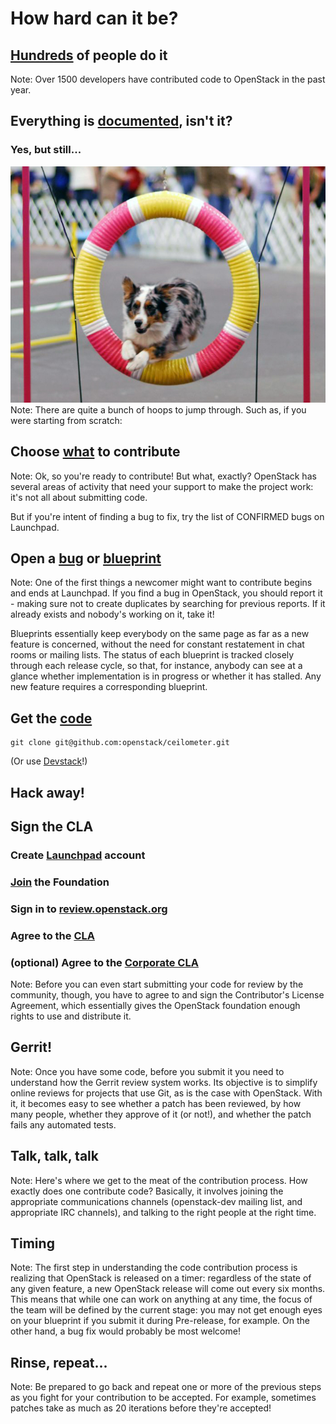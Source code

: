 # How hard can it be?


## [Hundreds](http://www.ohloh.net/p/openstack) of people do it
Note: Over 1500 developers have contributed code to OpenStack in the past year.


## Everything is [documented](https://wiki.openstack.org/wiki/How_To_Contribute), isn't it?


### Yes, but still...


![Jumping hoops (Wikimedia Commons)](images/jumping_hoops.jpg)
Note: There are quite a bunch of hoops to jump through.  Such as, if you were
starting from scratch:


## Choose [what](https://bugs.launchpad.net/openstack/+bugs?orderby=-importance&field.status:list=NEW&field.status:list=CONFIRMED&field.status:list=TRIAGED&field.tag=low-hanging-fruit) to contribute
Note: Ok, so you're ready to contribute!  But what, exactly?  OpenStack has
several areas of activity that need your support to make the project work: it's
not all about submitting code.

But if you're intent of finding a bug to fix, try the list of CONFIRMED bugs on
Launchpad.


## Open a [bug](https://bugs.launchpad.net/openstack) or [blueprint](https://blueprints.launchpad.net/openstack)
Note: One of the first things a newcomer might want to contribute begins and
ends at Launchpad.  If you find a bug in OpenStack, you should report it -
making sure not to create duplicates by searching for previous reports.  If it
already exists and nobody's working on it, take it!

Blueprints essentially keep everybody on the same page as far as a new feature
is concerned, without the need for constant restatement in chat rooms or
mailing lists.  The status of each blueprint is tracked closely through each
release cycle, so that, for instance, anybody can see at a glance whether
implementation is in progress or whether it has stalled.  Any new feature
requires a corresponding blueprint.


## Get the [code](https://github.com/openstack)

    git clone git@github.com:openstack/ceilometer.git

(Or use [Devstack](http://devstack.org/)!)


## Hack away!


## Sign the CLA
### Create [Launchpad](https://launchpad.net/+login) account
### [Join](https://www.openstack.org/join/) the Foundation
### Sign in to [review.openstack.org](https://review.openstack.org/)
### Agree to the [CLA](https://review.openstack.org/#/settings/agreements)
### (optional) Agree to the [Corporate CLA](https://secure.echosign.com/public/hostedForm?formid=56JUVGT95E78X5)
Note: Before you can even start submitting your code for review by the
community, though, you have to agree to and sign the Contributor's License
Agreement, which essentially gives the OpenStack foundation enough rights to
use and distribute it.


## Gerrit!
Note: Once you have some code, before you submit it you need to understand how
the Gerrit review system works.  Its objective is to simplify online reviews
for projects that use Git, as is the case with OpenStack.  With it, it becomes
easy to see whether a patch has been reviewed, by how many people, whether they
approve of it (or not!), and whether the patch fails any automated tests.


## Talk, talk, talk
Note: Here's where we get to the meat of the contribution process.  How exactly
does one contribute code?  Basically, it involves joining the appropriate
communications channels (openstack-dev mailing list, and appropriate IRC
channels), and talking to the right people at the right time.


## Timing
Note:  The first step in understanding the code contribution process is
realizing that OpenStack is released on a timer: regardless of the state of any
given feature, a new OpenStack release will come out every six months. This
means that while one can work on anything at any time, the focus of the team
will be defined by the current stage: you may not get enough eyes on your
blueprint if you submit it during Pre-release, for example.  On the other hand,
a bug fix would probably be most welcome!


## Rinse, repeat...
Note: Be prepared to go back and repeat one or more of the previous steps as
you fight for your contribution to be accepted.  For example, sometimes patches
take as much as 20 iterations before they're accepted!
